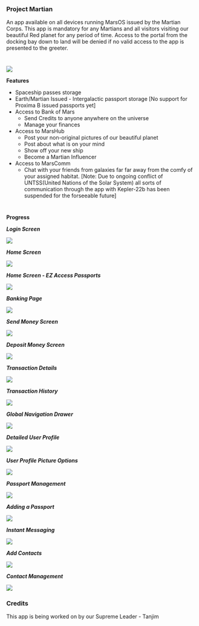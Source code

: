 ### Project Martian
An app available on all devices running MarsOS issued by the Martian Corps. This app is mandatory for any Martians and all visitors visiting our beautiful Red planet for any period of time. Access to the portal from the docking bay down to land will be denied if no valid access to the app is presented to the greeter.

# 

![](https://i.imgur.com/hm5XPfL.png)

**Features**
- Spaceship passes storage
- Earth/Martian Issued - Intergalactic passport storage [No support for Proxima B issued passports yet]
- Access to Bank of Mars
  - Send Credits to anyone anywhere on the universe
  - Manage your finances
- Access to MarsHub
  - Post your non-original pictures of our beautiful planet
  - Post about what is on your mind
  - Show off your new ship
  - Become a Martian Influencer
- Access to MarsComm
  - Chat with your friends from galaxies far far away from the comfy of your assigned habitat. [Note: Due to ongoing conflict of UNTSS(United Nations of the Solar System) all sorts of communication through the app with Kepler-22b has been suspended for the forseeable future]

# 

**Progress**

***Login Screen***

![](https://i.imgur.com/P8tOhic.png)

***Home Screen***

![](https://lh3.googleusercontent.com/THNLqqXsrCLgPGoVSMKZkvjU0GJKVzbHhYzmVLbZUb0jYB7Ry-O0E9WDlJb9cxUYUYMJONGcz0B1G8mBL4g0-A2sGtOCKetJEKq92KXX_KfkvY5lA68inQIVKivVmZFjmLwNNUw281g73dopSof35WBXtiR4YLSiJsFVsLK7A0fVMq3M6I7dkGqNibIvIKc46rWjS9nNU_2UNxF-nse_I2GgwEGEDN5fcOKbQmTy0OLqTz2AK8WvFhxo9bio8U68xFQII5Rvc7ryshoiTV1IhV1oVtSdhEZPKNMGNN3g_IpFrvmqnWztDIi8KaB6XFSQBXSsj7RFl9ENfgMZXopx8H6ccI1BBX-0HG1HYSjAdcL2EQUNbXUAUOOE3eGF2FIw4lAL4mq8LIEpkSVPfZ4TLjwMb6LDw9ibkBi8XARpzuLzNB5zdUUo8W-zmm0QRC4Yev_XkU0d5X6PbB-AaMvu_KyPpQxJ_1ct0G-V_SdmDsc6UGZ6Tbe272rmw9v8y9XavCqEatgRJTye5oktR-0sKnCt95ndu0i74Jsf5PaxHfRzWi1Rpk2KCWaEqT1ntoFb0XzGg9tsMUt_rVFKerAKD1PLmr2xy3-dmjgAAqiKJ7WlN4ECUZdRpTWOPRYgWkuPgf5alrdJ7QpvNtSD1hteOiS4Ohwr9FG9=w604-h1307-no)

***Home Screen - EZ Access Passports***

![](https://lh3.googleusercontent.com/SBjsf56lgP7ZbCLxIfvpdTLRFmGeWIQfQwXN5yEqgiElztJualCKgWIS-0zsKxi018iM-vKTynnUK1Zjq3tv-XcwNJtiulUdJKsfjWuDOJZWS7RVEQ9XS1qWiD4fsvJUh7IyKcGpHWpJ9BTd8b4npWehQSw9mRrZ7LqoME900gjRVLtqfmjiR5gsh0EwrJqUIVRr9ZT_n74kiOG34o8dL1NFu_j4IiHSJO17QzoijyoGUnSBHfQ76peVJjlmF3BlfVJN2Jd_z2DGmN7x6j4BDluOfzrXJdcaadfxRXrnqayNuc52yWgyYT6XKPq8psHOLBk63LyuaYvqAjpTDd-EJmi-TkdP42wrbf-WVokbDJtE5cbEcAUXjXJj24L9YuqJdvWXKNMY4ncQoNViOBVYDkPNGAe_iIpphzL3erWR_Lphu0rCCwYTaPe0l5GXImQbqhFBD-F4-B4nHctVipq-lucZ323lQhLA3_R7l6c7Vws9EMMDGpuQltahJ_DTL2H1_24Pe4hajUTWaYgWAXqv4UsHCBaviNOCeXQUAaGLXmybE3olApSgLtv6znYDAi_jwW4VaWxmZgezxAo6SD0VA22vrpr33Dp4-1pC1lioLOmXX4bshvnOwSFHKTfDAQ271qxEdPMD63U6Rjl9vUBHvluOwmrSfD0e=w604-h1307-no)

***Banking Page***

![](https://lh3.googleusercontent.com/GAUS-Sz1EjHiKxnWDpy6ZVxHLH4d9ds7BGbHfTG5EQF4EqddWcIPqJkUnWVSLHuCO39eeSnOP19JbhPYDDThVuS7wKHGl-V1nFeQ9AvMG0xTvH2Z6yEQA917HgP18d8HAjwcyZ7dYA28Vb9GbiNVT8plt8dvTwfQ50ccHcDO2piyczka60bG2lAM-fc7aOE9C9Dra2t0PuTlulD2SKjpTBMqDfYGQXk1v8Fs7yC83EkGD8P0PEMhSw66heEUqlLhSt8drGGvnR0QYdwD8QxhtxcIXAe-2OC3f-vp8eEDK7BO02Zuci0cT7-r9pTBQFc6BlpYR7pyQVKwHPGd82HlTP6b26P48Scq1fn-x9wPgOljSmlxN_OqRiwWHw-Nyq4Aa-7mJLV1g9yzSCZLGNFplb52Mbj_xwfVZztq6o2ZjNhcEdbPYZk-GYKxSiNYmjh9jAYU7PEAzbz8IQMoaEcjl3CJNG97PT3OpuR31J0VNkqc2lnML8sFlJbI3DPRNIx1WsbDElzoq04y7QrGTiyoA0yPfl5C9ETdtMTk6jTWvpyqi8JqFdgTEEZBIVn4wmV7z0vXdspLU5U0ObEqzLutIqD_vQbcVvbhRcAVWo_gBOvY3SJ-ZxHAN554eIOrJzApkDrF9H0gSc32qRkMhHF4QHhoG9hkR5BU=w604-h1307-no)

***Send Money Screen***

![](https://lh3.googleusercontent.com/f8YCDDklXLLXo-V-3Ak7ekbEkPZpghwARfHMOOrydvBOPhi8-k-_Ise2pjvDW7TU1pFUdj3AP9bqN1GLNYHPX_r4OeraavFPjIkvgjRRh65Tp2kj8_C8E76bgTry5Wcf_cY0PGN2er4TWTy2imDVkmYBAzv7bH3ILhHXpj7cf1ofVjB-IH0cBxbwf3aRiXuxN3_06daGv54UJ7PDnrJlnjse5pUKHgebYHnVtO03ViR-QN9Nx2L7qMkIu3-pxJCbcoW1zVEroPU-ECwbU9ueEYs2V48xqXhcSLz2aMvh_HjOTd6xEkiwxs3VHlyxvJOz8FUc9OmgXIf1fyd0AlZTJFxXG_CDZvKjoAwUktySJtt3NO6145QOtqPNDOoaBXgq508QEAZ0vU8JP85uZNDC3aRKL6mleyEcM_Cjr3lzboLeldoXRrow3awC7TZbC-jf01cZ78OCQFkPlk0Cjca1YB66K12X2F7glCFyCUN9ZqolAnOV2_TlDZdjm7RG8ecC9IVOQvArC1Pgs8gId6IVJR2X8GJeCj92l6yvBCmbDkQ3djeqZXYloGvBNvPDSNoN6LWvlsehGRczb7NMNNE2V1MrAaZZ73ltzz7OJpGm_ZxiU8Ku3DblI4O5DT6WNpWRBlplRdmM5AW1VoaR79tMU4g4siZsqRvy=w604-h1307-no)

***Deposit Money Screen***

![](https://lh3.googleusercontent.com/A-cb2IG2S6GmQHi-FCDKYx3TgGAbwv73r3hO7lk7xKNHW1lh4sCH9m6HKzzrl6A-qqihjAqBJzRVmSeKpiY1HSptOJv4KXEpXPc3s8ML95scRaSm85epKVXjuDWBlx7dOjIe4yEkxtj8X2bCFqI3yx9lypcOc72_ex30PkvICmtJkTXbtwpSKMsLAoxzvvOnViHDC_42H0XXuvjx1EnX4NHt7p-t1Zmz0B5AvK8rrCIAxtzrgHkjKYipLwCU73ww3YSAGAseUJwm5PHUeEGkvlTYrxvDYxQeacbmTh6fKNGsvrUqArDK-TrdWAHuNrHgrgrcmfdBCtWnpWE_GSF5TnP2m3JZeo32Jz5JoRWSc5jV2DwT_eECWCs6MzMaYE5VrICsLFOrYobhmLPcYlsBi4oPCupbLcI2in17_1Z2CG8atZeIXK7yHyOULn8_yzO3axXIS207lQkdJIKux6qzRqBanpGfh2Wyqx1S2-aGCfBpU8BX3oRs0UBtgFCGB5LWlIuq0yjHTlRdVQOzwDtjcv-ju3nCmZXNDl-R1LIi_ZsCGxx-XOIPaPh6JUiRnZXZNhg0LAD13CvbuNEVHV-34oSLPw9IoNTUKzRwCWxrqYJqyCziq0DmcUVfT61D7BWVBBeWp3OU10CFuwbOEhS_c7Kd5yOe5xC2=w604-h1307-no)

***Transaction Details***

![](https://lh3.googleusercontent.com/ix0rT0-SYRnSGkq5-WyZp984Z0zWrtztpeC1ubMJOI_wCJ_rW_uiM3kKQM5_Eht_dAEtCJlOjuxZ3LIkZpHgc2seOIW5Yk9Qz6Cu2EXj4GohLWAD-0EqdbV49BE2qqlV4-qUjH0sz1lcf0aUvpczU8NymJ_rEzooV6rHd95xCASvtHGVEKd0qhnWCeFLLBddbQ2PXgjkLNVlSasgg4MzeuY7jRhBCgRb0HCkLtj5W580zyKoViPJyNzwJGE6VIVTqBj1m9y8pwzx187hqiDwzbnI7HdzhzyOdd5mPSxIEyuA2hzV0uu1QT-qZGpnQCsYKJD-QHJ3tAYzkhhrzTXsgM7CXOhc8l0qwk1WbkBRdMktHWrq5cDG-wpmpz8UYZtcV0ZECMoxha3q2q7bmEQEb2aksBWKDcNwZ6nRxvIANHJDZGCkiBDNEoQhJeJVjgUrzez4SqLEaMXg_T1XqPn_nKzKg3xaMkQMhArfMJhgVqCFZXKLJUV2nJHy3kA2sb2288wWsFQrhiV4-1hBpR0whb4gRFT4qn28vuWiz2fyhBUUShv_namweHsLQB2VRNsPY2YW47yupJF0uD4NJlb_AGjdMkWFtBmQIZZkaqAFewSb5lnW4-fhY5jgca779VS1WzWGFK6ry1pNoHXu7cc2p4V6jN7P2TZx=w604-h1307-no)

***Transaction History***

![](https://lh3.googleusercontent.com/eIu5K2YUM5aJQa-QRja7PLDE7wDg4oMrgXCzt_2g_gSnYo0mgwMNStpS3oNk-u6Fsf07OFYE2SBBStH8wwGMaZ8B5i2VNUABtGJ9dbK0ZVluOoFFdT39aultxWDDrxUkAMEAgCFoDAwdtznxRY9DStMIDWVhqm2Ods2YL5llbDiayPR9ZgDTptZyMSnC3CIOIMfgaW2AADGU52UpM83MCfXvhAMJzvkxsEzILQfrmYD_jxcY5l9nGAqY8NXiIlN96Ssozj-YRpYGUvcpo9HQVw2v0ygjeXjsAnhHdHJ_EWAaAK185HXuaNV3oCXKVmrwkI8GvXi24c5QDW7mFnw9_HUOYJyIGwE1FimBRt0dfgitbgaZDKfPpdEdjznW9b9rGh8oFdRs59oEHmJJtQ_VMkbw5l50pIHWFwCFJ2wolrG-mk275OjwQ-59DXj0YgVAJXAqjFl9xpO56bEGXlK1eArKq8OVQ_PRStzgGUvefMGkQ75wiMTJ-o0Q43WfcGlPv8TBP6COAMG6KhLmj-hZVc3kqRFytUJUGSFc_8OIhjPYrptXaqqyKrA3GKSyVT_PtHhusK8mA7Qh85TShDmrssNh6HfH9M6HvFrsd_Ixi34GCm-JsAcynm0KMRAGdjS3_L-R5Xb0lSb5WawNTrO6zTZQONaL4Cog=w604-h1307-no)

***Global Navigation Drawer***

![](https://lh3.googleusercontent.com/4BK9ps3DLl2u0cGU6uLm5lsCoiN838YpGAzHhvSo3-ii4xt28MfQqVg3CVPX33xh2st4QowI0O_C70FUqDRAg6lX3viF4qmaiC5wvPotyleWb2nxDloL3M4E4lGcR3vwFFpE-KwFy_ghvnWwfO4NLWQQ25yM06ZInplxMwnZhWaMFVUkmp__3sfGXbOcC1TukOw5vrvZXx1dyypV7lTlXREAVmVOhF1QPhZS98MKNPxvOQCBVGfKF54jDaKC-qSnlsyhhsTtKnEVSg6stv2JhQkViIMiyRRcDBFJeIoy04rL_mbdhIrdaVAp8vzYIIp5qlmr0PneHhg6ptZVoPweKM0YtjnQwiPegjR1_S9nBQLmdxi1wOTeXUiIaooxoU1D4Mrj31h0rNM7iOJMj-OKGYzy13xz6B7QctTxvfg53EoDu5f23GdmzEz8FZTQueQh1YjI4Q9Vt2WKcyeqPaqlfq34tlg9qjFQWp3D0tsytYHc-XoKp17KUCH3O0hMmWogEeU9znHwNf_U0TVkP2BsZ9wlNZd_GdtMKsSAapEAzwDmxTG7zpu-cWD6spnYxSxd-yMfE1JlBdSo3VGlddk6rJATbdSqx06zOG80sazv2K9Pa6NGu57ICV1m2rNd58UUXWVty4DyjbWbpxz-XUC6c2YwlheZByJ7=w604-h1307-no)

***Detailed User Profile***

![](https://lh3.googleusercontent.com/4hEH39AWRAcaTlVVl_jCbsNItQ13OUvBToX7nvJS6MioZRvb3LgSZxEyjNGx1lXaS39QVcHQCk4CEw-rQSt4cM9IK7dT1wfLZQYJc24sK5eGzcw4bs27aEvef9Mj1cwgJGFy1qzIn7f3tWznyMa11YdVBHINaifY9yhaxvkAIYbs2DjEGZObGmAtJbpE7znhZ-Ze3zR7oD_mgoNfQw9RcGxgc6zK97HT9-kBUGjJIDCrtRr3OMlw12YtweKWB2KhCKa6tdBUzHkURU4Bvw8ACoY7OdQUt8MHm1Ft4740k25ScfRf255ajTJ6m_e7_m3oramnCOs_f0zo3Xn4zE-qRRAsdh-pLEobre3sM7UImnEAMkQ65NJxyq6ER22xLeWfh52_MXDAx4oCe_5vC-j0rNlgbaOxIYo-mQQ3cwmJ5jZCpV98qnIajhgWIpf9jzlaDbZdkhFA6jtlKTbYHzaEesr1BAwgw6T-CXUlAlnOjWm6AYuP4o1wXPqj7UfsY4gxeiZsJhpgQTPqOttUarHSbqI25_UG_Hg8IaLDAP7IdaqD18ec86JUL3uxxoQsr-56NFjUHfVbHLwy4PJBu6DipGMmrLtqQPBKIbN-cFPK6v1Yf1HRx0kdKkJbZN202_z3TCCGo1CSis-GmybwbCmvoLLCeWWRtpQo=w398-h1307-no)

***User Profile Picture Options***

![](https://lh3.googleusercontent.com/Jo1NFIvcSm0NiyEiNV1iWkCEwl5qhPxrPt75SSZFzqCErE3xZReO5mtjRBO2clomp-v6W0XaxoxrusE1TPIxBxQ_YkQoVTvsjMENxVKStonrBvLuRhexlKQFDwM-s5RLoEG_CFNdZaVzRIVr8mMpjzbBLjPvLRlzbfzKCs_YM3plY_xzYar3rAmg7wOfQeIJNjVi5VsjZykc47pscdoeiijPHH5woLsHLhjjSxwxOyHCwTLED0p_kBSzMZ8In4XfpLrkocFcy4bZaz7_kPqg552SFEeyTOWLzkMEudWi_Jfd3rdFBgly5VvxJUT69eMUf4rxxGedv4Bwergnm7dVoO6RXSA1WuSbznNIWHgNBaRiZhVxrseC6Rgg0z8iH1sj_0OiAE1ijVkV0nIPhlyDkjyiLcYCZjsPhefSB5-O-K0gePj3L7fO6o_WspbPEhKdIY5scVEetfQw6D9dCLt9F9ExklRAadJzMDbXwZo_tnk53UjjW2ynWo9JbukSmpNMQYDX7tpFWz2uqotPB1AI71X7yCY0AeOcd3preMv7RNsvqS-9lDfXUjvAkLAZtVq_8fKwzOYX_aQJhroY1goLV2iFHwkZbiyy8kFyWAH0036oXQ96eyz8TC4jmqqWMoayfOvK3khqQ2Z_qHDMFQtY1KKTcm5WZr7M=w604-h1307-no)

***Passport Management***

![](https://lh3.googleusercontent.com/mvSgTSBOEU_dE8cwwXyDCWeD304gIzkSL9FItBw8KqwAXBEPovssJDIxnTb9VJbZ8YhDYISqV25pqw638lnpAi4ZveOMocYjFDXHTuPIw4vVMhksDRpFLtyAz5XQi2kJy8Zn1dlmpXIOljiiON5JVbp7AvG_rBMAHgrZfKasU9KM6IiPcjKwbGnKtSYmUs3FVJ3THR2TdDjM8nlRrcWcYMnhr0mosigNeOnQVjf-NihGVU2nP8EW28CAwoCIaW6kwAyz4fH4YaJTUEamFuTuzHqv0hmIGxIzA2NNHlh_NwYlrTFCqwrgJb-pA6uWqBAAT9hmh6704TD6CtDshOO3RoLWezYbmPjKChS7Il1sZk2hvYcWgTcS3uOBxtcPZctFOzWauSk_d83ooqPBYpvNrPPn4ISRvdEfqclWOOPVNZ7ae0cFvBHPYPaRw0Ol2g-74vOvUHlUCcXtYj6fYoOZ2XP7EUlVOE4j_gCvKpnve0Cb3NpR6XrpcC2ANLmFfoUbbWHv1FC68iQFCGHig2lSHVX1LGUMnWwP96idI33OpkH30LJez0VU64PMk-NPbPwh0Wns3XTpgl3esN3bZR8AqRrl3zso_Rzct5v9FkTFTD-PaGsa3_9rXnThrkzWui7M5Z4Recx2vw3d8ko2AP3eoiY4GalTU6Mp=w604-h1307-no)

***Adding a Passport***

![](https://lh3.googleusercontent.com/BjWkwb7V_kE4avaiA2lYwJb4TWMyoeTq52t8VGzQj-Y20YTFb_pFLpbpjUCO7Ug8NwHqM3hG9Y0okgUKHV0ffIxurEzRKDl61-uWliCGShGy962je_PpwCdT2Z824nZXmn-mfI-xdBcaSi_lELo45ipd76Vk1SNsU8RJWyScHqzBRoAHQoGvSlbLF8bAKBLzBtZ5b7LT-40RZ4DLBUV3ZjmFjDLQdZh2JXdaHeEHsafPkN3RGRR7QAMmzGZhUHeIDnt4HzWtn25rt5tCT3G4FFiyGD5x8OWsNoglJyLHXaKXhCKulplMdclG_vHd_MdOCBPouknUQ7M96JpMLrzKRP1xYr0U8j8BYVdE1kRlpKvdK2FtQnFMGA7QDeApnfXZQnoEtA-JqpO3jbuAAeS6J98ZShNZ3yFdqZRBgvQlzfplzLMMA3GTKMlN7glOMPfSbDpBrRupnCvG67FDdUjgM3juVBAS4L2Ket0fhgZnsS_7yQifp3uX3mCiEVpz1RdW1tZFhkHDr8QaQQEBHO-vzeZtzjIoijwBRzQW77yAN3wdrUKbLRDUZEBo5hagKFtKtfQgwlEBnmIvTOylCfwqzxV_JGxVSn3Tfw4noZGCyQ1IrPvFDCfw4jYWkp3IzsyxXv3-qcOcLZ00FgFp6NqSqKjXyVFVZJ9j=w604-h1307-no)

***Instant Messaging***

![](https://lh3.googleusercontent.com/R0AlM-y5E8bLiHKKTa4UQT4OSAn7N3_dZtkaCuVqLQIF8sGoZhuK5B_IjN3TSh1wvrey-i9oADotMQ4otabyQ6wG7z02fKUIIJ6kMdhD9bMR62fe_Dd2b1DC4p3irbNaErPTDNOM9EtZzFnpkMNxHz8BC8BEb6UrvZFHpH6SNNPFsnx3XYoD-i42JnxM4jFyuvPgfYjCeVpplG2hPjJvJilHx6v_G_Ah1x3Cnz7b8cnSW-kweHO-eFMbhHj_88iWk092uMbyJM77ZgM8fDokLIAQ4GpPXY9MpwS-wD4cSJ6-DOlFExm7C2mbYPq2jxj4CbjJnpZjdn2N61Nb5e9XHfa-MOe9qXkNAhpbif5YFjLIX_lXGtUC4tSUdC6CQbPaUv9AQ45BqU6N7_7Dpj-LKKKXmvjv2r6I6JqMHyS3fFNwmDXQKzoRJSsAakhw59ZNtMhZ_6U97cAdfB-c2YuthB5361T_pL_HsAGue8t4odPNaGr8WYLqJdb5kAKEAFz3Tge_ZA0ha5KqEmZ1aCsX1C6cTER3PIBou0bP7HpCVSt-5141c_8KihCHrpH6D1XGnOjB0AsYYajhbt2Aij2mKoFnIBIRyKLOTKSZNlyXTMm9L6w_QIIM8YdDNkQgyLDnFhUV_WaEkXr1Vwp1DJumNLALEtho7g9i=w604-h1307-no)

***Add Contacts***

![](https://lh3.googleusercontent.com/BKhJ1vwraOeo2xOrrbgvQYOGMy_enOSNEtxeEUVbxb-Rckj0LnmRhk6vlJr-31vOJeKwibpOpK4tbORxb1bPyV26jsC9qReVtn8Y0AsD5Rr9wavYWNT8u7HgTYbKmAYg7eaqNMm-9UhggxQov_njsh-4ElW3EK0Iu-HFeQV70b_Lupp8MrZgwuOu5veGM6c4PzAD70vfjGwUstJUhjqgJoTnrUtXBz4Hcn0KMQLuWezPpdz-YRPGL_RIzj4IJpQYCyB2fvrf5LGP4xauSHUAVZ4GY93rU7Jt15dkgwhcgeiCJM3wjIWvHwgI7CcgUNhIxtY_56DVev5Hd2Rg9qSqcYHzLfb9-KqgNFcxHUhZLNeyzqycXmIAy57_pI8gP_cw1BAmqOfEXClQh9crqaUT1qh2uIiAsc64Vue1HK6rToYmVlwe7X7fYT4CRcmjf5jlCYLuZOMx53aofd0C3QumJGzjxiZTDz8qSj_QbZ6cEHw_rVgOxkglDJRctRBjy086Oy-7i8WSwgrtuRDnFEpZ9WxVSe5eL1xeDHY9YCPRy9vBzb4tkVcI8Nah-E6LDUQ1rRF7TfOgJTeFRikQg-5TC20o39hkQu4-9Oay4Nu6kfkCltC1SD26g521M3ZGbnKmA_UqPO_UjTrsRNja8sNKXVZFivnifPEi=w604-h1307-no)

***Contact Management***

![](https://lh3.googleusercontent.com/HFfHAK5bKRiFDK468-3xdrkgL3kPoaVktZNJTyn6jISY0P-gEXTVZZNoYPmGXy5xW9b7iTdoD3sw58DA66Px8DqQT5EDv23haN6ec8zawN0p2XorWnb525X2128SPLXzO-eUwZzaLdKiDezgJV8s1pFTi_3dt0Fgh0k_SZ399O9enSkGWPa3Pai7lr-47x0IPPgGszIDSP9KGnwRnVdxfZLdmgNWgyj2yD6fsG6cst3MMZD2CHxuhSY1cUVfo-3k0vEk-T5GXpRcZe7KDqnfgeejzLXQwL-l20-WHbvUk2qUUoSmcmYwOmiz52CDRFj57KboLoyp_vJsXbuj7gIAKkcFpHqlJZB_d568keDmeqCOiVWYJkAVCy0p4xeDZXzvwNxID4D_L2GTD-9b4RirbLy0XvY6uqLHZTCjvbjB36dz8wqzp3l3c7uZXc7KCoxwZqMnfvEoDctyqDNdm0ralz1IenZGVPbEgKjd4sf8DfTZSZ5mmqtti28xqfvV8zR850-cQvNrBTZjIdko_Xa0uCqyGfjD-BCNei-rPfs-kx7Jom19l9EHTVlL2EwgesVdmeLPsQQ7GK3VpGYVF4GLtJASintewKgSt1-QQ_Aaqfo32wl3NyppLiVgPxwUalRTK6R2D7oNRRG7Zk8i4RTMR57zNe1tQDg_=w604-h1307-no)



### Credits
This app is being worked on by our Supreme Leader - Tanjim
